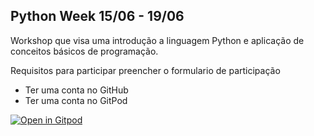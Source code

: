 ## Python Week  15/06 - 19/06
Workshop que visa uma introdução a linguagem Python e aplicação de conceitos básicos de programação.

Requisitos para participar preencher o formulario de participação
* Ter uma conta no GitHub
* Ter uma conta no GitPod

[![Open in Gitpod](https://gitpod.io/button/open-in-gitpod.svg)](https://gitpod.io/#https://github.com/AlexandreProenca/python-week)
